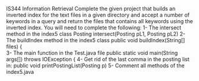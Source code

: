 IS344 Information Retrieval 
Complete the given project that builds an inverted index for the text files in a given directory and 
accept a number of keywords in a query and return the files that contains all keywords using the 
inverted index.
 You will need to complete the following:
 1- The  intersect method in the index5 class
    Posting intersect(Posting pL1, Posting pL2) 
2-  The buildIndex  method in the index5 class
   public void buildIndex(String[] files) {   
3- The main function in the Test.java file
    public static void main(String args[]) throws IOException {
 4-  Get rid of the last comma in the posting list in:
         public void printPostingList(Posting p)
 5- Comment all methods of the index5.java
